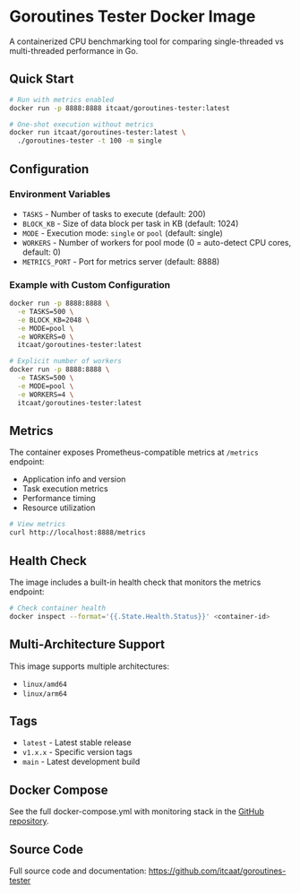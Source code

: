 # Goroutines Tester Docker Image

A containerized CPU benchmarking tool for comparing single-threaded vs multi-threaded performance in Go.

## Quick Start

```bash
# Run with metrics enabled
docker run -p 8888:8888 itcaat/goroutines-tester:latest

# One-shot execution without metrics
docker run itcaat/goroutines-tester:latest \
  ./goroutines-tester -t 100 -m single
```

## Configuration

### Environment Variables

- `TASKS` - Number of tasks to execute (default: 200)
- `BLOCK_KB` - Size of data block per task in KB (default: 1024)
- `MODE` - Execution mode: `single` or `pool` (default: single)
- `WORKERS` - Number of workers for pool mode (0 = auto-detect CPU cores, default: 0)
- `METRICS_PORT` - Port for metrics server (default: 8888)

### Example with Custom Configuration

```bash
docker run -p 8888:8888 \
  -e TASKS=500 \
  -e BLOCK_KB=2048 \
  -e MODE=pool \
  -e WORKERS=0 \
  itcaat/goroutines-tester:latest

# Explicit number of workers
docker run -p 8888:8888 \
  -e TASKS=500 \
  -e MODE=pool \
  -e WORKERS=4 \
  itcaat/goroutines-tester:latest
```

## Metrics

The container exposes Prometheus-compatible metrics at `/metrics` endpoint:

- Application info and version
- Task execution metrics
- Performance timing
- Resource utilization

```bash
# View metrics
curl http://localhost:8888/metrics
```

## Health Check

The image includes a built-in health check that monitors the metrics endpoint:

```bash
# Check container health
docker inspect --format='{{.State.Health.Status}}' <container-id>
```

## Multi-Architecture Support

This image supports multiple architectures:
- `linux/amd64`
- `linux/arm64`

## Tags

- `latest` - Latest stable release
- `v1.x.x` - Specific version tags
- `main` - Latest development build

## Docker Compose

See the full docker-compose.yml with monitoring stack in the [GitHub repository](https://github.com/itcaat/goroutines-tester).

## Source Code

Full source code and documentation: https://github.com/itcaat/goroutines-tester

